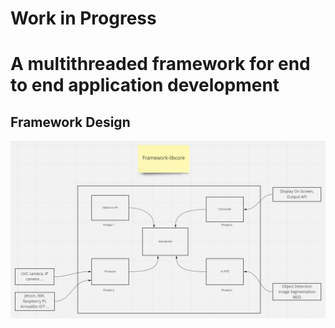 # Work in Progress

# A multithreaded framework for end to end application development 

## Framework Design 
<img src="./assets/libcore.png"> 
    
